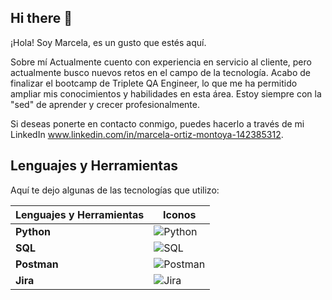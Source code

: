 ## Hi there 👋

¡Hola! Soy Marcela, es un gusto que estés aquí.

Sobre mí
Actualmente cuento con experiencia en servicio al cliente, pero actualmente busco nuevos retos en el campo de la tecnología. Acabo de finalizar el bootcamp de Triplete QA Engineer, lo que me ha permitido ampliar mis conocimientos y habilidades en esta área. Estoy siempre con la "sed" de aprender y crecer profesionalmente.

Si deseas ponerte en contacto conmigo, puedes hacerlo a través de mi LinkedIn www.linkedin.com/in/marcela-ortiz-montoya-142385312.

## Lenguajes y Herramientas

Aquí te dejo algunas de las tecnologías que utilizo:

| Lenguajes y Herramientas | Iconos |
|--------------------------|--------|
| **Python**               | ![Python](https://img.shields.io/badge/Python-3776AB?style=for-the-badge&logo=python&logoColor=white) |
| **SQL**                  | ![SQL](https://img.shields.io/badge/SQL-4479A1?style=for-the-badge&logo=sqlite&logoColor=white) |
| **Postman**              | ![Postman](https://img.shields.io/badge/Postman-FF6C37?style=for-the-badge&logo=postman&logoColor=white) |
| **Jira**                 | ![Jira](https://img.shields.io/badge/Jira-0052CC?style=for-the-badge&logo=jira&logoColor=white) |

